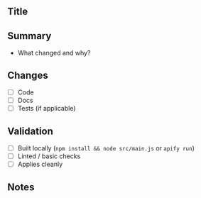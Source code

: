 ## Title
<!-- concise, conventional commit prefix e.g., feat:, fix:, chore: -->

## Summary
- What changed and why?

## Changes
- [ ] Code
- [ ] Docs
- [ ] Tests (if applicable)

## Validation
- [ ] Built locally (`npm install && node src/main.js` or `apify run`)
- [ ] Linted / basic checks
- [ ] Applies cleanly

## Notes
<!-- risks, follow-ups, migration steps -->
